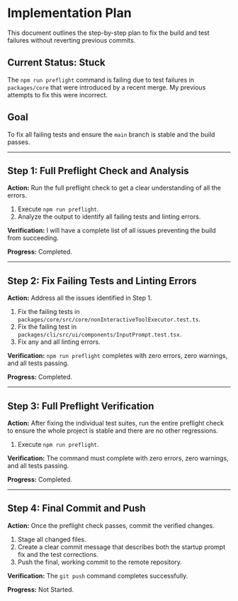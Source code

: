 # Implementation Plan

This document outlines the step-by-step plan to fix the build and test failures without reverting previous commits.

## Current Status: Stuck

The `npm run preflight` command is failing due to test failures in `packages/core` that were introduced by a recent merge. My previous attempts to fix this were incorrect.

## Goal

To fix all failing tests and ensure the `main` branch is stable and the build passes.

---

## Step 1: Full Preflight Check and Analysis

**Action:** Run the full preflight check to get a clear understanding of all the errors.

1.  Execute `npm run preflight`.
2.  Analyze the output to identify all failing tests and linting errors.

**Verification:** I will have a complete list of all issues preventing the build from succeeding.

**Progress:** Completed.

---

## Step 2: Fix Failing Tests and Linting Errors

**Action:** Address all the issues identified in Step 1.

1.  Fix the failing tests in `packages/core/src/core/nonInteractiveToolExecutor.test.ts`.
2.  Fix the failing test in `packages/cli/src/ui/components/InputPrompt.test.tsx`.
3.  Fix any and all linting errors.

**Verification:** `npm run preflight` completes with zero errors, zero warnings, and all tests passing.

**Progress:** Completed.

---

## Step 3: Full Preflight Verification

**Action:** After fixing the individual test suites, run the entire preflight check to ensure the whole project is stable and there are no other regressions.

1.  Execute `npm run preflight`.

**Verification:** The command must complete with zero errors, zero warnings, and all tests passing.

**Progress:** Completed.

---

## Step 4: Final Commit and Push

**Action:** Once the preflight check passes, commit the verified changes.

1.  Stage all changed files.
2.  Create a clear commit message that describes both the startup prompt fix and the test corrections.
3.  Push the final, working commit to the remote repository.

**Verification:** The `git push` command completes successfully.

**Progress:** Not Started.